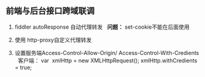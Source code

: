## 前端与后台接口跨域联调

1. fiddler autoResponse 自动代理转发
   **问题：** set-cookie不能在后面使用
   
2. 使用 http-proxy自定义代理转发
3. 设置服务端Access-Control-Allow-Origin/ Access-Control-With-Credients 
   客户端： var  xmlHttp = new XMLHttpRequest(); xmlHttp.withCredients = true;
